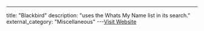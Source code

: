 ---
title: "Blackbird"
description: "uses the Whats My Name list in its search."
external_category: "Miscellaneous"
---[Visit Website](https://github.com/p1ngul1n0/blackbird)


